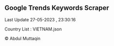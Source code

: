 

## Google Trends Keywords Scraper 
 
Last Update 27-05-2023 , 23:30:16

Country List :
VIETNAM.json



© Abdul Muttaqin 

